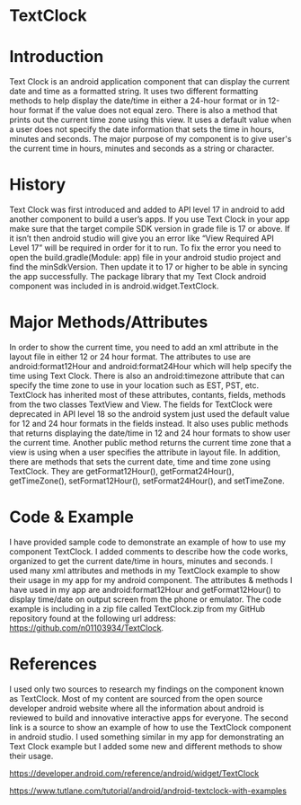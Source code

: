 # TextClock

# Introduction
Text Clock is an android application component that can display the current date and time as a formatted string. It uses two different formatting methods to help display the date/time in either a 24-hour format or in 12-hour format if the value does not equal zero. There is also a method that prints out the current time zone using this view. It uses a default value when a user does not specify the date information that sets the time in hours, minutes and seconds. The major purpose of my component is to give user's the current time in hours, minutes and seconds as a string or character.

# History
Text Clock was first introduced and added to API level 17 in android to add another component to build a user’s apps. If you use Text Clock in your app make sure that the target compile SDK version in grade file is 17 or above. If it isn’t then android studio will give you an error like “View Required API Level 17” will be required in order for it to run. To fix the error you need to open the build.gradle(Module: app) file in your android studio project and find the minSdkVersion. Then update it to 17 or higher to be able in syncing the app successfully. The package library that my Text Clock android component was included in is android.widget.TextClock.

# Major Methods/Attributes
In order to show the current time, you need to add an xml attribute in the layout file in either 12 or 24 hour format. The attributes to use are android:format12Hour and android:format24Hour which will help specify the time using Text Clock. There is also an android:timezone attribute that can specify the time zone to use in your location such as EST, PST, etc. TextClock has inherited most of these attributes, contants, fields, methods from the two classes TextView and View. The fields for TextClock were deprecated in API level 18 so the android system just used the default value for 12 and 24 hour formats in the fields instead. It also uses public methods that returns displaying the date/time in 12 and 24 hour formats to show user the current time. Another public method returns the current time zone that a view is using when a user specifies the attribute in layout file. In addition, there are methods that sets the current date, time and time zone using TextClock. They are getFormat12Hour(), getFormat24Hour(), getTimeZone(), setFormat12Hour(), setFormat24Hour(), and setTimeZone.

# Code & Example
I have provided sample code to demonstrate an example of how to use my component TextClock. I added comments to describe how the code works, organized to get the current date/time in hours, minutes and seconds. I used many xml attributes and methods in my TextClock example to show their usage in my app for my android component. The attributes & methods I have used in my app are android:format12Hour and getFormat12Hour() to display time/date on output screen from the phone or emulator. The code example is including in a zip file called TextClock.zip from my GitHub repository found at the following url address: https://github.com/n01103934/TextClock.


# References
I used only two sources to research my findings on the component known as TextClock. Most of my content are sourced from the open source developer android website where all the information about android is reviewed to build and innovative interactive apps for everyone. The second link is a source to show an example of how to use the TextClock component in android studio. I used something similar in my app for demonstrating an Text Clock example but I added some new and different methods to show their usage.

https://developer.android.com/reference/android/widget/TextClock

https://www.tutlane.com/tutorial/android/android-textclock-with-examples
